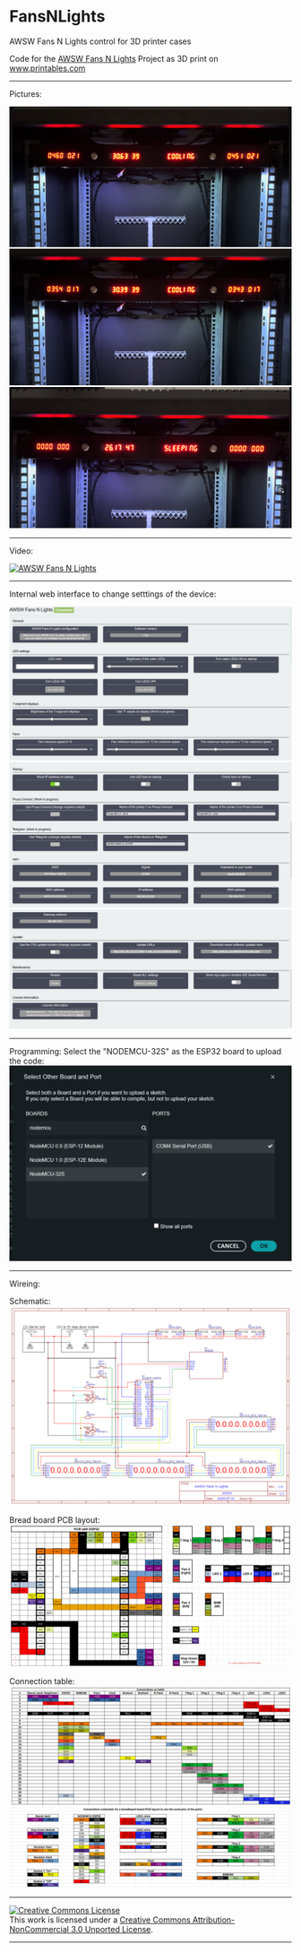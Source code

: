 # FansNLights

AWSW Fans N Lights control for 3D printer cases

Code for the <a href="https://www.printables.com/de/model/965765-fans-n-lights-19-3d-printer-cases">AWSW Fans N Lights</a> Project as 3D print on <a href="https://www.printables.com">www.printables.com</a>

<hr>

Pictures:

<img src="./Images/Example1.png">
<img src="./Images/Example2.png">
<img src="./Images/Example3.png">

<hr>

Video:

[![AWSW Fans N Lights](http://img.youtube.com/vi/vtJQWHg6PlU/0.jpg)](https://www.youtube.com/watch?v=vtJQWHg6PlU "AWSW Fans N Lights")

<hr>

Internal web interface to change setttings of the device:

<img src="./Images/WebExample1.png">
<img src="./Images/WebExample2.png">
<img src="./Images/WebExample3.png">

<hr>

Programming:
Select the "NODEMCU-32S" as the ESP32 board to upload the code:
<img src="./Images/ESP32.png">

<hr>

Wireing:

Schematic:
<img src="./Wiring/Wiring_Schematic.png">

Bread board PCB layout:
<img src="./Wiring/Wiring_PCB-Layout.png">

Connection table:
<img src="./Wiring/Wireing_Connection_Table.png">

<hr>


<a rel="license" href="http://creativecommons.org/licenses/by-nc/3.0/"><img alt="Creative Commons License" style="border-width:0" src="https://i.creativecommons.org/l/by-nc/3.0/88x31.png" /></a><br />This work is licensed under a <a rel="license" href="http://creativecommons.org/licenses/by-nc/3.0/">Creative Commons Attribution-NonCommercial 3.0 Unported License</a>.

<hr>